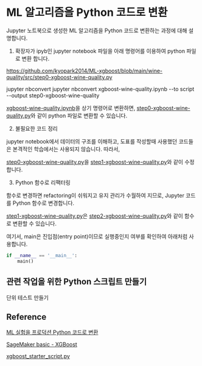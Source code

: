 # ML 알고리즘을 Python 코드로 변환 

Jupyter 노트북으로 생성한 ML 알고리즘을 Python 코드로 변환하는 과정에 대해 설명합니다. 


1) 확장자가 ipyb인 jupyter notebook 파일을 아래 명령어를 이용하여 python 파일로 변환 합니다. 


https://github.com/kyopark2014/ML-xgboost/blob/main/wine-quality/src/step0-xgboost-wine-quality.py 

jupyter nbconvert jupyter nbconvert xgboost-wine-quality.ipynb --to script --output step0-xgboost-wine-quality

[xgboost-wine-quality.ipynb](https://github.com/kyopark2014/ML-Algorithms/blob/main/kaggle/xgboost-wine-quality/xgboost-wine-quality.ipynb)을 상기 명령어로 변환하면, [step0-xgboost-wine-quality.py](https://github.com/kyopark2014/ML-xgboost/blob/main/wine-quality/src/step0-xgboost-wine-quality.py)와 같이 python 파일로 변환할 수 있습니다. 

2) 불필요한 코드 정리

jupyter notebook에서 데이터의 구조를 이해하고, 도표를 작성할때 사용했던 코드들은 본격적인 학습에서는 사용되지 않습니다. 따라서, 

[step0-xgboost-wine-quality.py](https://github.com/kyopark2014/ML-xgboost/blob/main/wine-quality/src/step0-xgboost-wine-quality.py)을 [step1-xgboost-wine-quality.py](https://github.com/kyopark2014/ML-xgboost/blob/main/wine-quality/src/step1-xgboost-wine-quality.py)와 같이 수정합니다. 


3) Python 함수로 리팩터링

함수로 변경하면 refactoring이 쉬워지고 유지 관리가 수월하여 지므로, Jupyter 코드를 Python 함수로 변경합니다.

[step1-xgboost-wine-quality.py](https://github.com/kyopark2014/ML-xgboost/blob/main/wine-quality/src/step1-xgboost-wine-quality.py)은 [step2-xgboost-wine-quality.py](https://github.com/kyopark2014/ML-xgboost/blob/main/wine-quality/src/step2-xgboost-wine-quality.py)와 같이 함수로 변환할 수 있습니다. 

여기서, main은 진입점(entry point)이므로 실행중인지 여부를 확인하여 아래처럼 사용합니다. 

```python
if __name__ == '__main__':
    main()
```



## 관련 작업을 위한 Python 스크립트 만들기



단위 테스트 만들기

## Reference 

[ML 실험을 프로덕션 Python 코드로 변환](https://learn.microsoft.com/ko-kr/azure/machine-learning/v1/how-to-convert-ml-experiment-to-production)

[SageMaker basic - XGBoost](https://github.com/aws-samples/aws-ai-ml-workshop-kr/tree/master/sagemaker/xgboost)

[xgboost_starter_script.py](https://github.com/kyopark2014/aws-sagemaker/blob/main/training-basic/src/xgboost_starter_script.py)
